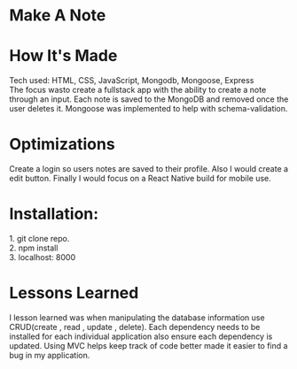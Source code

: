 <div id="header" >
 <h1  class="heading-element" dir="auto">Make A Note</h1>
</div>

<div id="header" >
 <h1 class="heading-element" dir="auto">How It's Made</h1>
 Tech used: HTML, CSS, JavaScript, Mongodb, Mongoose,  Express<br/>
 The focus wasto create a fullstack app with the ability to create a note through an input. Each note is saved to the MongoDB and removed once the
 user deletes it. Mongoose was implemented to help with schema-validation.
</div>


<div id="header" >
 <h1 class="heading-element" dir="auto">Optimizations</h1>
 Create a login so users notes are saved to their profile. Also I would create a edit button. Finally I would focus on
 a React Native build for mobile use.
</div>

<div id="header" >
 <h1 class="heading-element" dir="auto">Installation:</h1>
 1. git clone repo.<br/>
2. npm install<br/>
3. localhost: 8000
</div>

<div id="header">
 <h1 class="heading-element" dir="auto">Lessons Learned</h1>
 I lesson learned was when manipulating the database information use CRUD(create , read , update , delete).
 Each dependency needs to be installed for each individual application also ensure each dependency is updated.
 Using MVC helps keep track of code better made it easier to find a bug in my application.
</div>
